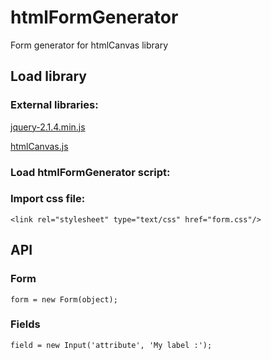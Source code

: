 # htmlFormGenerator

Form generator for htmlCanvas library

## Load library


   ### External libraries:

   [jquery-2.1.4.min.js](http://jquery.com/download/)
   
   [htmlCanvas.js](https://github.com/NicolasPetton/htmlCanvas) 
	
   ### Load htmlFormGenerator script:
   
   
   <script type="text/javascript" src="htmlFormGenerator.min.js"></script> 
   
   
   ### Import css file:
   
   
	<link rel="stylesheet" type="text/css" href="form.css"/>
	
	
## API


### Form
	
	form = new Form(object);
	
	
### Fields
	
	
	field = new Input('attribute', 'My label :');

